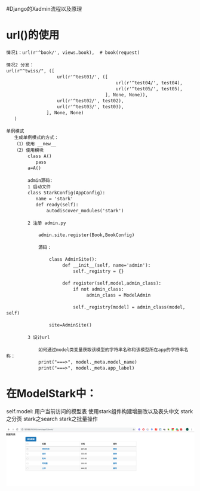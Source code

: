 #Django的Xadmin流程以及原理
# url()的使用

    情况1：url(r'^book/', views.book),  # book(request)

    情况2 分发：
    url(r"^twiss/", ([
                       url(r'^test01/', ([
                                             url(r'^test04/', test04),
                                             url(r'^test05/', test05),
                                         ], None, None)),
                       url(r'^test02/', test02),
                       url(r'^test03/', test03),
                   ], None, None)
       )

    单例模式
       生成单例模式的方式：
       （1）使用 __new__
       （2）使用模块
            class A()
               pass
            a=A()

            admin源码:
            1 启动文件
            class StarkConfig(AppConfig):
               name = 'stark'
               def ready(self):
                   autodiscover_modules('stark')

            2 注册 admin.py

                admin.site.register(Book,BookConfig)

                源码：

                    class AdminSite():
                         def __init__(self, name='admin'):
                             self._registry = {}

                         def register(self,model,admin_class):
                             if not admin_class:
                                  admin_class = ModelAdmin

                             self._registry[model] = admin_class(model, self)

                    site=AdminSite()

            3 设计url

                如何通过model类变量获取该模型的字符串名称和该模型所在app的字符串名称：
                print("===>", model._meta.model_name)
                print("===>", model._meta.app_label)

# 在ModelStark中：
self.model: 用户当前访问的模型表
使用stark组件构建增删改以及表头中文
stark之分页
stark之search
stark之批量操作

![Image](https://github.com/HQCfly/XadminDemo/blob/master/img-folder/starkedit.png)